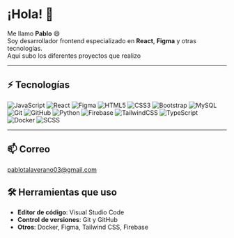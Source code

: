 # ¡Hola! 👋
Me llamo **Pablo** 😄  
Soy desarrollador frontend especializado en **React**, **Figma** y otras tecnologías.  
Aquí subo los diferentes proyectos que realizo 

---

## ⚡ Tecnologías
<div>
  <img src="https://img.shields.io/badge/JavaScript-29.23%25-brightgreen" alt="JavaScript" />
  <img src="https://img.shields.io/badge/React-51.28%25-blue" alt="React" />
  <img src="https://img.shields.io/badge/Figma-17.60%25-pink" alt="Figma" />
  <img src="https://img.shields.io/badge/HTML5-51.28%25-orange" alt="HTML5" />
  <img src="https://img.shields.io/badge/CSS3-29.23%25-lightblue" alt="CSS3" />
  <img src="https://img.shields.io/badge/Bootstrap-6.68%25-purple" alt="Bootstrap" />
  <img src="https://img.shields.io/badge/MySQL-0.64%25-red" alt="MySQL" />
  <img src="https://img.shields.io/badge/Git-0.57%25-gray" alt="Git" />
  <img src="https://img.shields.io/badge/GitHub-0.57%25-black" alt="GitHub" />
  <img src="https://img.shields.io/badge/Python-17.60%25-blue" alt="Python" />
  <img src="https://img.shields.io/badge/Firebase-5.87%25-yellow" alt="Firebase" />
  <img src="https://img.shields.io/badge/TailwindCSS-5.87%25-blue" alt="TailwindCSS" />
  <img src="https://img.shields.io/badge/TypeScript-5.5%25-blueviolet" alt="TypeScript" />
  <img src="https://img.shields.io/badge/Docker-6.68%25-lightgrey" alt="Docker" />
  <img src="https://img.shields.io/badge/SCSS-2.50%25-lightgrey" alt="SCSS" />
</div>

---

## 📫 **Correo**
[pablotalaverano03@gmail.com](mailto:pablotalaverano03@gmail.com)

## 🛠️ **Herramientas que uso**
- **Editor de código**: Visual Studio Code
- **Control de versiones**: Git y GitHub
- **Otros**: Docker, Figma, Tailwind CSS, Firebase
